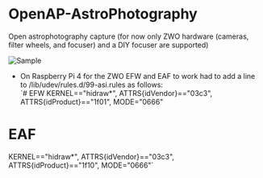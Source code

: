 # OpenAP-AstroPhotography
Open astrophotography capture (for now only ZWO hardware (cameras, filter wheels, and focuser) and a DIY focuser are supported)

![Sample](sample.jpg)

- On Raspberry Pi 4 for the ZWO EFW and EAF to work had to add a line to /lib/udev/rules.d/99-asi.rules as follows:  
`# EFW
KERNEL=="hidraw*", ATTRS{idVendor}=="03c3", ATTRS{idProduct}=="1f01", MODE="0666"
# EAF
KERNEL=="hidraw*", ATTRS{idVendor}=="03c3", ATTRS{idProduct}=="1f10", MODE="0666"`
